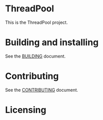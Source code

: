 # ThreadPool

This is the ThreadPool project.

# Building and installing

See the [BUILDING](BUILDING.md) document.

# Contributing

See the [CONTRIBUTING](CONTRIBUTING.md) document.

# Licensing
